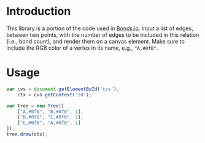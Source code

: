 Introduction
============
This library is a portion of the code used in [Bonds.io](http://bonds.io). Input a list of edges, between two points, with the number of edges to be included in this relation (i.e., bond count), and render them on a canvas element. Make sure to include the RGB color of a vertex in its name, e.g., `"A,#0f0"`.

Usage
=====
```javascript
var cvs = document.getElementById('cvs'),
	ctx = cvs.getContext('2d');	

var tree = new Tree([
	["A,#0f0", "B,#0f0", 1],
	["B,#0f0", "C,#0f0", 1],
	["C,#0f0", "A,#0f0", 1]
]);
tree.draw(ctx);
```